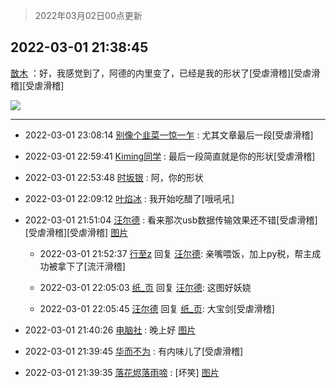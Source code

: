 > 2022年03月02日00点更新
<link rel="stylesheet" href="https://cdn.jsdelivr.net/gh/taotie6/sampleJSON@main/css/photo_show.css">
<meta name="referrer" content="no-referrer" />


 ## 2022-03-01 21:38:45 

 [㪚木](https://www.coolapk.com/feed/33921943?shareKey=NjZhODMxZjAyZDA2NjIxZTI2N2E~) ：好，我感觉到了，阿德的内里变了，已经是我的形状了[受虐滑稽][受虐滑稽][受虐滑稽] 

<div class="album">
<img class="img-item" src="http://image.coolapk.com/feed/2022/0110/15/1081091_fb2cc295_0069_0179_427@1440x2249.jpeg" />
</div>

 ------- 

- 2022-03-01 23:08:14 [别像个韭菜一惊一乍](uid=824256) : 尤其文章最后一段[受虐滑稽] 

- 2022-03-01 22:59:41 [Kiming同学](uid=658442) : 最后一段简直就是你的形状[受虐滑稽] 

- 2022-03-01 22:53:48 [时坂银](uid=1618747) : 阿，你的形状 

- 2022-03-01 22:09:12 [叶焰冰](uid=1065430) : 我开始吃醋了[哦吼吼] 

- 2022-03-01 21:51:04 [汪尔德](uid=1595236) : 看来那次usb数据传输效果还不错[受虐滑稽][受虐滑稽][受虐滑稽] [图片](http://image.coolapk.com/feed/2022/0208/16/1595236_da0e1c16_0131_4008_971@1280x1280.gif)

    - 2022-03-01 21:52:37 [行至z](uid=582810) 回复 [汪尔德](uid=1595236): 亲嘴喂饭，加上py税，帮主成功被拿下了[流汗滑稽] 

    - 2022-03-01 22:05:03 [纸_页](uid=2205348) 回复 [汪尔德](uid=1595236): 这图好妖娆 

    - 2022-03-01 22:05:45 [汪尔德](uid=1595236) 回复 [纸_页](uid=2205348): 大宝剑[受虐滑稽] 

- 2022-03-01 21:40:26 [电脑社](uid=3731544) : 晚上好 [图片](http://image.coolapk.com/feed/2022/0301/21/3731544_2025_9072_941@828x542.jpg)

- 2022-03-01 21:39:45 [华而不为](uid=1212555) : 有内味儿了[受虐滑稽] 

- 2022-03-01 21:39:35 [落花烬落雨啼](uid=1966083) : [坏笑] [图片](http://image.coolapk.com/feed/2022/0301/21/1966083_f159d7b8_1974_852_244@1176x1156.jpeg)

